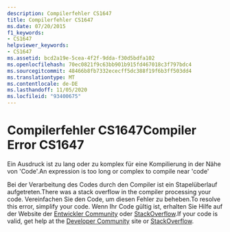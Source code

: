 ```yaml
---
description: Compilerfehler CS1647
title: Compilerfehler CS1647
ms.date: 07/20/2015
f1_keywords:
- CS1647
helpviewer_keywords:
- CS1647
ms.assetid: bcd2a19e-5cea-4f2f-9dda-f30d5bdfa102
ms.openlocfilehash: 70ec0821f9c63bb901b915fd467018c3f797bdc4
ms.sourcegitcommit: 48466b8fb7332ececff5dc388f19f6b3ff503dd4
ms.translationtype: MT
ms.contentlocale: de-DE
ms.lasthandoff: 11/05/2020
ms.locfileid: "93400675"
---
```

# <a name="compiler-error-cs1647"></a><span data-ttu-id="884cf-103">Compilerfehler CS1647</span><span class="sxs-lookup"><span data-stu-id="884cf-103">Compiler Error CS1647</span></span>

<span data-ttu-id="884cf-104">Ein Ausdruck ist zu lang oder zu komplex für eine Kompilierung in der Nähe von 'Code'.</span><span class="sxs-lookup"><span data-stu-id="884cf-104">An expression is too long or complex to compile near 'code'</span></span>

<span data-ttu-id="884cf-105">Bei der Verarbeitung des Codes durch den Compiler ist ein Stapelüberlauf aufgetreten.</span><span class="sxs-lookup"><span data-stu-id="884cf-105">There was a stack overflow in the compiler processing your code.</span></span> <span data-ttu-id="884cf-106">Vereinfachen Sie den Code, um diesen Fehler zu beheben.</span><span class="sxs-lookup"><span data-stu-id="884cf-106">To resolve this error, simplify your code.</span></span> <span data-ttu-id="884cf-107">Wenn Ihr Code gültig ist, erhalten Sie Hilfe auf der Website der [Entwickler Community](https://aka.ms/feedback/report?space=61) oder [StackOverflow](https://stackoverflow.com/).</span><span class="sxs-lookup"><span data-stu-id="884cf-107">If your code is valid, get help at the [Developer Community](https://aka.ms/feedback/report?space=61) site or [StackOverflow](https://stackoverflow.com/).</span></span>

